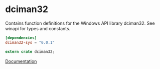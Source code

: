 # dciman32 #
Contains function definitions for the Windows API library dciman32. See winapi for types and constants.

```toml
[dependencies]
dciman32-sys = "0.0.1"
```

```rust
extern crate dciman32;
```

[Documentation](https://retep998.github.io/doc/dciman32/)

